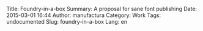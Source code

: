 Title: Foundry-in-a-box
Summary: A proposal for sane font publishing
Date: 2015-03-01 16:44
Author: manufactura
Category: Work
Tags: undocumented
Slug: foundry-in-a-box
Lang: en

